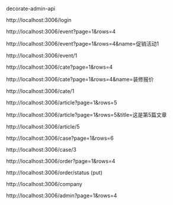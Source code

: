 decorate-admin-api

http://localhost:3006/login

http://localhost:3006/event?page=1&rows=4

http://localhost:3006/event?page=1&rows=4&name=促销活动1

http://localhost:3006/event/1



http://localhost:3006/cate?page=1&rows=4

http://localhost:3006/cate?page=1&rows=4&name=装修报价

http://localhost:3006/cate/1 



http://localhost:3006/article?page=1&rows=5

http://localhost:3006/article?page=1&rows=5&title=这是第5篇文章

http://localhost:3006/article/5



http://localhost:3006/case?page=1&rows=6

http://localhost:3006/case/3



http://localhost:3006/order?page=1&rows=4

http://localhost:3006/order/status  (put)



http://localhost:3006/company



http://localhost:3006/admin?page=1&rows=4














